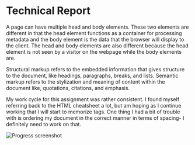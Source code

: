 # Technical Report

  A page can have multiple head and body elements. These two elements are different in that the head element functions as a container for processing metadata and the body element is the data that the browser will display to the client. The head and body elements are also different because the head element is not seen by a visitor on the webpage while the body elements are.

  Structural markup refers to the embedded information that gives structure to the document, like headings, paragraphs, breaks, and lists. Semantic markup refers to the stylization and meaning of content within the document like, quotations, citations, and emphasis.

  My work cycle for this assignment was rather consistent. I found myself referring back to the HTML cheatsheet a lot, but am hoping as I continue working that I will start to memorize tags. One thing I had a bit of trouble with is ordering my document in the correct manner in terms of spacing- I definitely need to work on that.

  ![Progress screenshot](/images/screenshot_a3.png)
